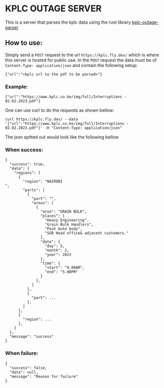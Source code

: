 # KPLC OUTAGE SERVER

This is a server that parses the kplc data using the rust library [kplc-outage-parser](https://github.com/Borwe/kplc-outage-parser)

## How to use:
Simply send a `POST` request to the url `https://kplc.fly.dev/` which is where this server is hosted for public use.
In the `POST` request the data must be of `Content-Type: application/json` and contain the following
setup:
```
{"url":"<kplc url to the pdf to be parsed>"}
```

### Example:
```
{"url":"https://www.kplc.co.ke/img/full/Interruptions - 02.02.2023.pdf"}
```

One can use curl to do the requests as shown bellow:

```
curl https://kplc.fly.dev/ --data '{"url":"https://www.kplc.co.ke/img/full/Interruptions - 02.02.2023.pdf"}' -H "Content-Type: application/json"
```


The json spitted out would look like the following bellow


### When success:
```
{
  "success": true,
  "data": {
    "regions": [
      {
        "region": "NAIROBI                                                                ",
        "parts": [
          {
            "part": "",
            "areas": [
              {
                "area": "GRAIN BULK",
                "places": [
                  "Heavy Engineering",
                  "Grain Bulk Handlers",
                  "Posh Auto body",
                  "SGR Head office& adjacent customers."
                ],
                "date": {
                  "day": 5,
                  "month": 2,
                  "year": 2023
                },
                "time": {
                  "start": "9.00AM",
                  "end": "5.00PM"
                }
              },
            ]
          },
          {
            "part": ...
          },
        ]
      },
      {
        "region": ...
      },
    ]
  },
  "message": "success"
}
```

### When failure:


```
{
  "success": false,
  "data": null,
  "message": "Reason for failure"
}
```

